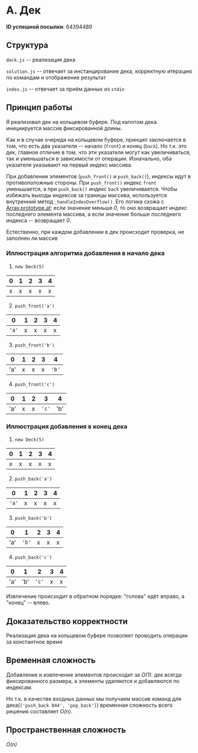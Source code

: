 # A. Дек

**ID успешной посылки**: 64394489

## Структура

`deck.js` -- реализация дека

`solution.js` -- отвечает за инстанцирование дека, корректную итерацию по командам и отображение результат

`index.js` -- отвечает за приём данных из `stdin`

## Принцип работы
Я реализовал дек на кольцевом буфере.
Под капотом дека инициируется массив фиксированной длины.

Как и в случае очереди на кольцевом буфере, принцип заключается в том, что есть два указателя -- начало (`front`) и конец (`back`).
Но т.к. это дек, главное отличие в том, что эти указатели могут как увеличиваться, так и уменьшаться в зависимости от операции. 
Изначально, оба указателя указывают на первый индекс массива.

При добавлении элементов (`push_front()` и `push_back()`), индексы идут в противоположные стороны.
При `push_front()` индекс `front` уменьшается, а при `push_back()` индекс `back` увеличивается.
Чтобы избежать выходы индексов за границы массива, используется внутренний метод `_handleIndexOverflow()`.
Его логика схожа с [Array.prototype.at](https://developer.mozilla.org/en-US/docs/Web/JavaScript/Reference/Global_Objects/Array/at):
если значение меньше *0*, то оно возвращает индекс последнего элемента массива, а если значение больше последнего индекса -- возвращает *0*.

Естественно, при каждом добавлении в дек происходит проверка, не заполнен ли массив

### Иллюстрация алгоритма добавления в начало дека

1. `new Deck(5)`

| 0   | 1   | 2   | 3   | 4   |
|-----|-----|-----|-----|-----|
| x   | x   | x   | x   | x   |

2. `push_front('a')`

| 0     | 1   | 2   | 3   | 4   |
|-------|-----|-----|-----|-----|
| `'a'` | x   | x   | x   | x   |

3. `push_front('b')`

| 0   | 1   | 2   | 3   | 4     |
|-----|-----|-----|-----|-------|
| 'a' | x   | x   | x   | `'b'` |

4. `push_front('c')`

| 0   | 1   | 2   | 3     | 4   |
|-----|-----|-----|-------|-----|
| 'a' | x   | x   | `'c'` | 'b' |


### Иллюстрация добавления в конец дека

1. `new Deck(5)`

| 0   | 1   | 2   | 3   | 4   |
|-----|-----|-----|-----|-----|
| x   | x   | x   | x   | x   |

2. `push_back('a')`

| 0     | 1   | 2   | 3   | 4   |
|-------|-----|-----|-----|-----|
| `'a'` | x   | x   | x   | x   |

3. `push_back('b')`

| 0   | 1     | 2   | 3   | 4   |
|-----|-------|-----|-----|-----|
| 'a' | `'b'` | x   | x   | x   |

4. `push_back('c')`

| 0   | 1   | 2     | 3   | 4   |
|-----|-----|-------|-----|-----|
| 'a' | 'b' | `'c'` | x   | x   |


Извлечение происходит в обратном порядке: "голова" идёт вправо, а "конец" -- влево.

## Доказательство корректности 
Реализация дека на кольцевом буфере позволяет проводить операции за константное время 

## Временная сложность 
Добавление и извлечение элементов происходит за *O(1)*:
дек всегда фиксированного размера, а элементы удаляются и добавляются по индексам.

Но т.к. в качестве входных данных мы получаем массив команд для дека(`['push_back 844', 'pop_back']`) временная сложность всего решения составляет *O(n)*.


## Пространственная сложность
*O(n)*
